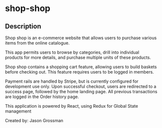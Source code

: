 # shop-shop

## Description
Shop shop is an e-commerce website that allows users to purchase various items from the online catalogue.

This app permits users to browse by categories, drill into individual products for more details, and purchase multiple units of these products.

Shop shop contains a shopping cart feature, allowing users to build baskets before checking out. This feature requires users to be logged in members.

Payment rails are handled by Stripe, but is currently configured for development use only. Upon successful checkout, users are redirected to a success page, followed by the home landing page. All previous transactions are logged in the Order history page.

This application is powered by React, using Redux for Global State management

Created by: Jason Grossman
